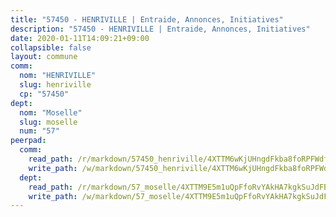 ```yaml
---
title: "57450 - HENRIVILLE | Entraide, Annonces, Initiatives"
description: "57450 - HENRIVILLE | Entraide, Annonces, Initiatives"
date: 2020-01-11T14:09:21+09:00
collapsible: false
layout: commune
comm:
  nom: "HENRIVILLE"
  slug: henriville
  cp: "57450"
dept:
  nom: "Moselle"
  slug: moselle
  num: "57"
peerpad:
  comm:
    read_path: /r/markdown/57450_henriville/4XTTM6wKjUHngdFkba8foRPFWdfQwuRkqBqzBrE88asqxMXAx
    write_path: /w/markdown/57450_henriville/4XTTM6wKjUHngdFkba8foRPFWdfQwuRkqBqzBrE88asqxMXAx-K3TgUH9PvLAiJdRR3EN4CbKeaYMx7Lybsva4WHXVqSdrAzkYffN8uKyerEpCGqD1W3VDjzFnpgBuak3YTAxDE71B6csgct7ASJ6x7bjCNJP6NJczPFJM742YcSoKF2vkcsxaCDPv
  dept:
    read_path: /r/markdown/57_moselle/4XTTM9E5m1uQpFfoRvYAkHA7kgkSuJdFBSCmoLnZ6YvxmqAKj
    write_path: /w/markdown/57_moselle/4XTTM9E5m1uQpFfoRvYAkHA7kgkSuJdFBSCmoLnZ6YvxmqAKj-K3TgTxpsRhjGfb3pJqDaX4rYTLkyLoK3BLA4awBfhTSCoyNhResrhhmfsEF8aKnccedt5XoBzWeRYfKxQxNKv71ETcpGharLRE7rdgTKY3uSaW3Du2dz8v23YEY268mfYmweTFnR
---
```


